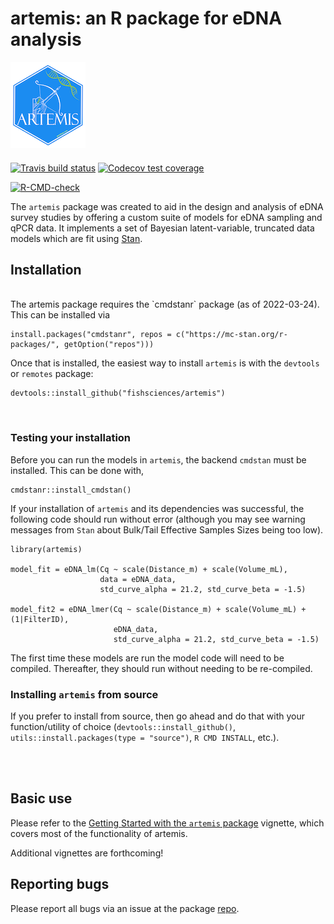 # artemis: an R package for eDNA analysis  

![artemis logo](man/figures/logo.png)


#### 

<!-- badges: start -->
[![Travis build status](https://travis-ci.org/fishsciences/artemis.svg?branch=main)](https://travis-ci.org/fishsciences/artemis)
[![Codecov test coverage](https://codecov.io/gh/fishsciences/artemis/branch/main/graph/badge.svg)](https://app.codecov.io/gh/fishsciences/artemis?branch=main)

[![R-CMD-check](https://github.com/fishsciences/artemis/actions/workflows/R-CMD-check.yaml/badge.svg)](https://github.com/fishsciences/artemis/actions/workflows/R-CMD-check.yaml)
<!-- badges: end -->

The `artemis` package was created to aid in the design and analysis of
eDNA survey studies by offering a custom suite of models for eDNA
sampling and qPCR data. It implements a set of Bayesian
latent-variable, truncated data models which are fit using
[Stan](https://mc-stan.org/). 

## Installation

<br>
The artemis package requires the `cmdstanr` package (as of 2022-03-24). This can be installed via

```
install.packages("cmdstanr", repos = c("https://mc-stan.org/r-packages/", getOption("repos")))
```

Once that is installed, the easiest way to install `artemis` is with the `devtools` or `remotes` package:

```
devtools::install_github("fishsciences/artemis")

```
<br>

### Testing your installation

Before you can run the models in `artemis`, the backend `cmdstan` must be installed. This can be done with,

```
cmdstanr::install_cmdstan()
```

If your installation of `artemis` and its dependencies was successful, the following code should run without error (although you may see warning messages from `Stan` about Bulk/Tail Effective Samples Sizes being too low). 

<!-- If the first or second model returns an error that seems to have something to do with your `c++` compiler, you may need to [follow instructions to edit your `Makevars` or `Makevars.win` file](https://github.com/stan-dev/rstan/wiki/RStan-Getting-Started). -->

```
library(artemis)

model_fit = eDNA_lm(Cq ~ scale(Distance_m) + scale(Volume_mL), 
                    data = eDNA_data,
                    std_curve_alpha = 21.2, std_curve_beta = -1.5)

model_fit2 = eDNA_lmer(Cq ~ scale(Distance_m) + scale(Volume_mL) + (1|FilterID),
                       eDNA_data,
                       std_curve_alpha = 21.2, std_curve_beta = -1.5)

```

The first time these models are run the model code will need to be compiled. Thereafter, they should run without needing to be re-compiled.

### Installing `artemis` from source

<!-- Installing `artemis` from source on Windows is not currently well-supported; we recommend installing from the pre-compiled binary if you're on Windows.   -->

If you prefer to install from source, then go ahead and do that with your function/utility of choice (`devtools::install_github()`, `utils::install.packages(type = "source")`, `R CMD INSTALL`, etc.).  
<br>
<!-- If you have sub-architecture you're really in to customizing, the source code is [here](https://github.com/fishsciences/artemis), go nuts. -->

<br>

## Basic use

Please refer to the [Getting Started with the `artemis` package](https://fishsciences.github.io/artemis/articles/artemis-overview.html) vignette, which covers most of the functionality of artemis.

Additional vignettes are forthcoming!


## Reporting bugs

Please report all bugs via an issue at the package
[repo](https://github.com/fishsciences/artemis/issues).

